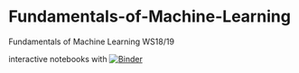 # Fundamentals-of-Machine-Learning

Fundamentals of Machine Learning WS18/19

interactive notebooks with [![Binder](https://mybinder.org/badge.svg)](https://mybinder.org/v2/gh/henrikruh/Fundamentals-of-Machine-Learning.git/master)
